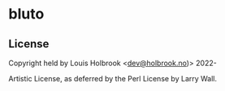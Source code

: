 # bluto

## License

Copyright held by Louis Holbrook <[dev@holbrook.no](mailto:dev.holbrook.no))> 2022-

Artistic License, as deferred by the Perl License by Larry Wall.
